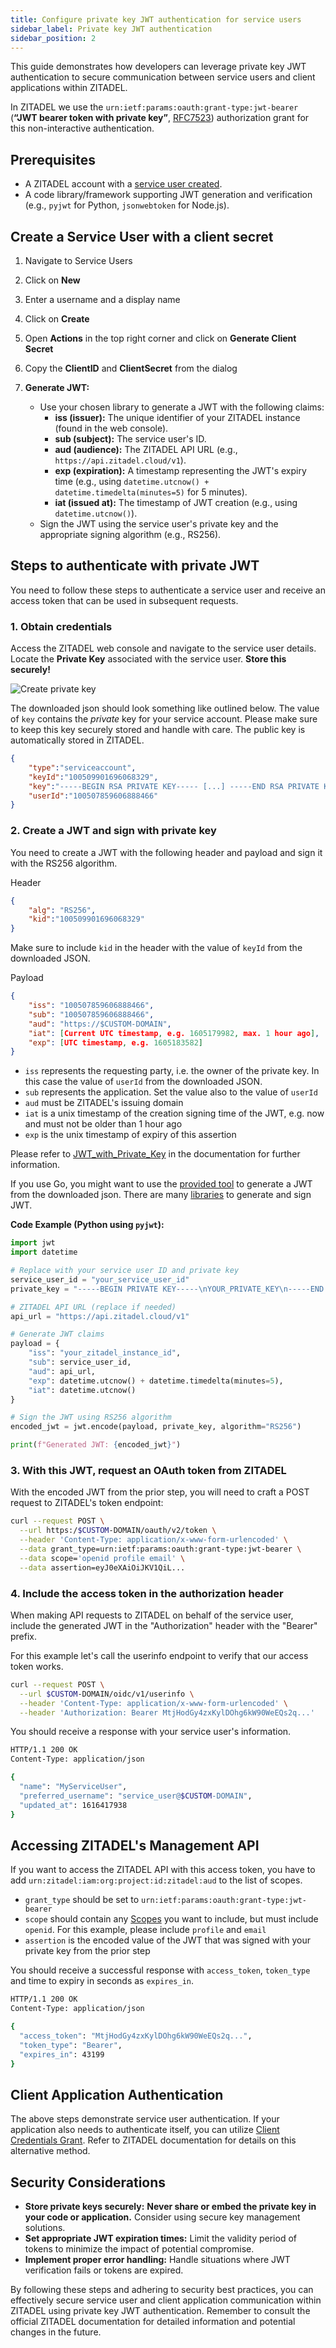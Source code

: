 ```yaml
---
title: Configure private key JWT authentication for service users
sidebar_label: Private key JWT authentication
sidebar_position: 2
---
```


This guide demonstrates how developers can leverage private key JWT authentication to secure communication between service users and client applications within ZITADEL.

In ZITADEL we use the `urn:ietf:params:oauth:grant-type:jwt-bearer` (**“JWT bearer token with private key”**, [RFC7523](https://tools.ietf.org/html/rfc7523)) authorization grant for this non-interactive authentication.

## Prerequisites

* A ZITADEL account with a [service user created](../../manage/console/users).
* A code library/framework supporting JWT generation and verification (e.g., `pyjwt` for Python, `jsonwebtoken` for Node.js).

## Create a Service User with a client secret

1. Navigate to Service Users
2. Click on **New**
3. Enter a username and a display name
4. Click on **Create**
5. Open **Actions** in the top right corner and click on **Generate Client Secret**
6. Copy the **ClientID** and **ClientSecret** from the dialog


7. **Generate JWT:**
    * Use your chosen library to generate a JWT with the following claims:
        * **iss (issuer):** The unique identifier of your ZITADEL instance (found in the web console).
        * **sub (subject):** The service user's ID.
        * **aud (audience):** The ZITADEL API URL (e.g., `https://api.zitadel.cloud/v1`).
        * **exp (expiration):** A timestamp representing the JWT's expiry time (e.g., using `datetime.utcnow() + datetime.timedelta(minutes=5)` for 5 minutes).
        * **iat (issued at):** The timestamp of JWT creation (e.g., using `datetime.utcnow()`).
    * Sign the JWT using the service user's private key and the appropriate signing algorithm (e.g., RS256).

## Steps to authenticate with private JWT

You need to follow these steps to authenticate a service user and receive an access token that can be used in subsequent requests.

### 1. Obtain credentials

Access the ZITADEL web console and navigate to the service user details.
Locate the **Private Key** associated with the service user. **Store this securely!**

![Create private key](/img/console_serviceusers_new_key.gif)

The downloaded json should look something like outlined below. The value of `key` contains the *private* key for your service account. Please make sure to keep this key securely stored and handle with care. The public key is automatically stored in ZITADEL.

```json
{
    "type":"serviceaccount",
    "keyId":"100509901696068329",
    "key":"-----BEGIN RSA PRIVATE KEY----- [...] -----END RSA PRIVATE KEY-----\n",
    "userId":"100507859606888466"
}
```

### 2. Create a JWT and sign with private key

You need to create a JWT with the following header and payload and sign it with the RS256 algorithm.

Header

```json
{
    "alg": "RS256",
    "kid":"100509901696068329"
}
```

Make sure to include `kid` in the header with the value of `keyId` from the downloaded JSON.

Payload

```json
{
    "iss": "100507859606888466",
    "sub": "100507859606888466",
    "aud": "https://$CUSTOM-DOMAIN",
    "iat": [Current UTC timestamp, e.g. 1605179982, max. 1 hour ago],
    "exp": [UTC timestamp, e.g. 1605183582]
}
```

* `iss` represents the requesting party, i.e. the owner of the private key. In this case the value of `userId` from the downloaded JSON.
* `sub` represents the application. Set the value also to the value of `userId`
* `aud` must be ZITADEL's issuing domain
* `iat` is a unix timestamp of the creation signing time of the JWT, e.g. now and must not be older than 1 hour ago
* `exp` is the unix timestamp of expiry of this assertion

Please refer to [JWT_with_Private_Key](/apis/openidoauth/authn-methods#jwt-with-private-key) in the documentation for further information.

If you use Go, you might want to use the [provided tool](https://github.com/zitadel/zitadel-tools) to generate a JWT from the downloaded json. There are many [libraries](https://jwt.io/#libraries-io) to generate and sign JWT.

**Code Example (Python using `pyjwt`):**

```python
import jwt
import datetime

# Replace with your service user ID and private key
service_user_id = "your_service_user_id"
private_key = "-----BEGIN PRIVATE KEY-----\nYOUR_PRIVATE_KEY\n-----END PRIVATE KEY-----"

# ZITADEL API URL (replace if needed)
api_url = "https://api.zitadel.cloud/v1"

# Generate JWT claims
payload = {
    "iss": "your_zitadel_instance_id",
    "sub": service_user_id,
    "aud": api_url,
    "exp": datetime.utcnow() + datetime.timedelta(minutes=5),
    "iat": datetime.utcnow()
}

# Sign the JWT using RS256 algorithm
encoded_jwt = jwt.encode(payload, private_key, algorithm="RS256")

print(f"Generated JWT: {encoded_jwt}")
```

### 3. With this JWT, request an OAuth token from ZITADEL

With the encoded JWT from the prior step, you will need to craft a POST request to ZITADEL's token endpoint:

```bash
curl --request POST \
  --url https:/$CUSTOM-DOMAIN/oauth/v2/token \
  --header 'Content-Type: application/x-www-form-urlencoded' \
  --data grant_type=urn:ietf:params:oauth:grant-type:jwt-bearer \
  --data scope='openid profile email' \
  --data assertion=eyJ0eXAiOiJKV1QiL...
```

### 4. Include the access token in the authorization header

When making API requests to ZITADEL on behalf of the service user, include the generated JWT in the "Authorization" header with the "Bearer" prefix.

For this example let's call the userinfo endpoint to verify that our access token works.

```bash
curl --request POST \
  --url $CUSTOM-DOMAIN/oidc/v1/userinfo \
  --header 'Content-Type: application/x-www-form-urlencoded' \
  --header 'Authorization: Bearer MtjHodGy4zxKylDOhg6kW90WeEQs2q...'
```

You should receive a response with your service user's information.

```bash
HTTP/1.1 200 OK
Content-Type: application/json

{
  "name": "MyServiceUser",
  "preferred_username": "service_user@$CUSTOM-DOMAIN",
  "updated_at": 1616417938
}
```

## Accessing ZITADEL's Management API

If you want to access the ZITADEL API with this access token, you have to add `urn:zitadel:iam:org:project:id:zitadel:aud` to the list of scopes.

* `grant_type` should be set to `urn:ietf:params:oauth:grant-type:jwt-bearer`
* `scope` should contain any [Scopes](/apis/openidoauth/scopes) you want to include, but must include `openid`. For this example, please include `profile` and `email`
* `assertion` is the encoded value of the JWT that was signed with your private key from the prior step

You should receive a successful response with `access_token`,  `token_type` and time to expiry in seconds as `expires_in`.

```bash
HTTP/1.1 200 OK
Content-Type: application/json

{
  "access_token": "MtjHodGy4zxKylDOhg6kW90WeEQs2q...",
  "token_type": "Bearer",
  "expires_in": 43199
}
```

## Client Application Authentication

The above steps demonstrate service user authentication.
If your application also needs to authenticate itself, you can utilize [Client Credentials Grant](./client-credentials).
Refer to ZITADEL documentation for details on this alternative method.

## Security Considerations

* **Store private keys securely:** **Never share or embed the private key in your code or application.** Consider using secure key management solutions.
* **Set appropriate JWT expiration times:** Limit the validity period of tokens to minimize the impact of potential compromise.
* **Implement proper error handling:** Handle situations where JWT verification fails or tokens are expired.

By following these steps and adhering to security best practices, you can effectively secure service user and client application communication within ZITADEL using private key JWT authentication.
Remember to consult the official ZITADEL documentation for detailed information and potential changes in the future.
